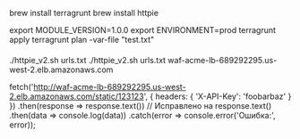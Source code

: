 brew install terragrunt
brew install httpie

export MODULE_VERSION=1.0.0
export ENVIRONMENT=prod
terragrunt apply
terragrunt plan -var-file "test.txt"


####
./httpie_v2.sh urls.txt
./httpie_v2.sh urls.txt waf-acme-lb-689292295.us-west-2.elb.amazonaws.com



fetch('http://waf-acme-lb-689292295.us-west-2.elb.amazonaws.com/static/123123', {
    headers: {
        'X-API-Key': 'foobarbaz'
    }
})
.then(response => response.text()) // Исправлено на response.text()
.then(data => console.log(data))
.catch(error => console.error('Ошибка:', error));
